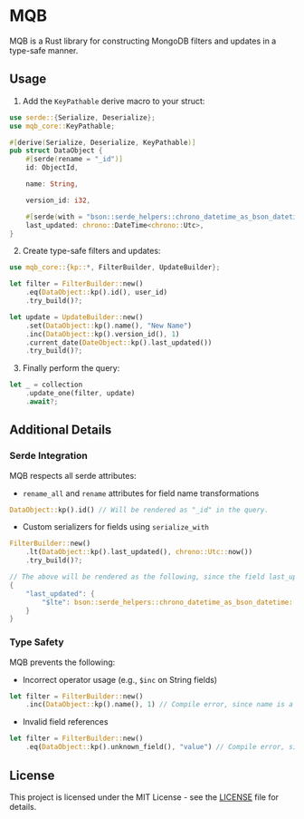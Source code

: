 # MQB

MQB is a Rust library for constructing MongoDB filters and updates in a type-safe manner.

## Usage

1. Add the `KeyPathable` derive macro to your struct:

```rust
use serde::{Serialize, Deserialize};
use mqb_core::KeyPathable;

#[derive(Serialize, Deserialize, KeyPathable)]
pub struct DataObject {
    #[serde(rename = "_id")]
    id: ObjectId,

    name: String,

    version_id: i32,

    #[serde(with = "bson::serde_helpers::chrono_datetime_as_bson_datetime")]
    last_updated: chrono::DateTime<chrono::Utc>,
}
```

2. Create type-safe filters and updates:

```rust
use mqb_core::{kp::*, FilterBuilder, UpdateBuilder};

let filter = FilterBuilder::new()
    .eq(DataObject::kp().id(), user_id)
    .try_build()?;

let update = UpdateBuilder::new()
    .set(DataObject::kp().name(), "New Name")
    .inc(DataObject::kp().version_id(), 1)
    .current_date(DateObject::kp().last_updated())
    .try_build()?;
```

3. Finally perform the query:

```rust
let _ = collection
    .update_one(filter, update)
    .await?;
```

## Additional Details

### Serde Integration

MQB respects all serde attributes:

- `rename_all` and `rename` attributes for field name transformations
```rust
DataObject::kp().id() // Will be rendered as "_id" in the query.
```
- Custom serializers for fields using `serialize_with`
```rust
FilterBuilder::new()
    .lt(DataObject::kp().last_updated(), chrono::Utc::now())
    .try_build()?;

// The above will be rendered as the following, since the field last_updated has it's serializer overriden in the struct definition.
{
    "last_updated": {
        "$lte": bson::serde_helpers::chrono_datetime_as_bson_datetime::serialize(value), // where value is the argument passed to the `lte` method.
    }
}
``` 

### Type Safety

MQB prevents the following:

- Incorrect operator usage (e.g., `$inc` on String fields)
```rust
let filter = FilterBuilder::new()
    .inc(DataObject::kp().name(), 1) // Compile error, since name is a String.
```

- Invalid field references  
```rust
let filter = FilterBuilder::new()
    .eq(DataObject::kp().unknown_field(), "value") // Compile error, since unknown_field doesn't exist.
```

## License

This project is licensed under the MIT License - see the [LICENSE](LICENSE) file for details.
